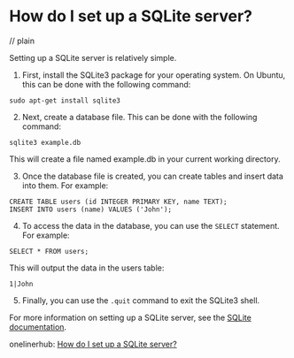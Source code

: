 # How do I set up a SQLite server?
// plain

Setting up a SQLite server is relatively simple.

1. First, install the SQLite3 package for your operating system. On Ubuntu, this can be done with the following command:
```
sudo apt-get install sqlite3
```

2. Next, create a database file. This can be done with the following command:
```
sqlite3 example.db
```
This will create a file named example.db in your current working directory.

3. Once the database file is created, you can create tables and insert data into them. For example:
```
CREATE TABLE users (id INTEGER PRIMARY KEY, name TEXT);
INSERT INTO users (name) VALUES ('John');
```

4. To access the data in the database, you can use the `SELECT` statement. For example:
```
SELECT * FROM users;
```
This will output the data in the users table:
```
1|John
```

5. Finally, you can use the `.quit` command to exit the SQLite3 shell.

For more information on setting up a SQLite server, see the [SQLite documentation](https://www.sqlite.org/docs.html).

onelinerhub: [How do I set up a SQLite server?](https://onelinerhub.com/sqlite/how-do-i-set-up-a-sqlite-server)